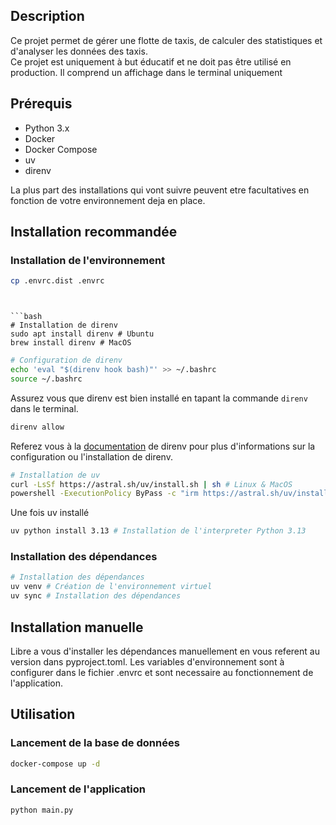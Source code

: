 ## Description
Ce projet permet de gérer une flotte de taxis, de calculer des statistiques et d'analyser les données des taxis.  
Ce projet est uniquement à but éducatif et ne doit pas être utilisé en production.
Il comprend un affichage dans le terminal uniquement

## Prérequis
- Python 3.x
- Docker
- Docker Compose
- uv
- direnv

La plus part des installations qui vont suivre peuvent etre facultatives en fonction de votre environnement deja en place.  

## Installation recommandée

### Installation de l'environnement

```bash
cp .envrc.dist .envrc
```

```


```bash
# Installation de direnv
sudo apt install direnv # Ubuntu
brew install direnv # MacOS
```

```bash
# Configuration de direnv
echo 'eval "$(direnv hook bash)"' >> ~/.bashrc
source ~/.bashrc
```

Assurez vous que direnv est bien installé en tapant la commande `direnv` dans le terminal.

```bash
direnv allow
```

Referez vous à la [documentation](https://direnv.net/docs/installation.html) de direnv pour plus d'informations sur la configuration ou l'installation de direnv.

```bash
# Installation de uv
curl -LsSf https://astral.sh/uv/install.sh | sh # Linux & MacOS
powershell -ExecutionPolicy ByPass -c "irm https://astral.sh/uv/install.ps1 | iex" # Windows
```
Une fois uv installé

```bash
uv python install 3.13 # Installation de l'interpreter Python 3.13
```


### Installation des dépendances
```bash
# Installation des dépendances
uv venv # Création de l'environnement virtuel
uv sync # Installation des dépendances
```


## Installation manuelle

Libre a vous d'installer les dépendances manuellement en vous referent au version dans pyproject.toml.
Les variables d'environnement sont à configurer dans le fichier .envrc et sont necessaire au fonctionnement de l'application.

## Utilisation

### Lancement de la base de données
```bash
docker-compose up -d
```


### Lancement de l'application
```bash
python main.py
```

